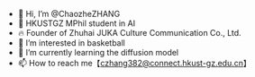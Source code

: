 - 👋 Hi, I’m @ChaozheZHANG
- 🏫 HKUSTGZ MPhil student in AI
- 🔥 Founder of Zhuhai JUKA Culture Communication Co., Ltd.
- 👀 I’m interested in basketball
- 🌱 I’m currently learning the diffusion model
- 📫 How to reach me【czhang382@connect.hkust-gz.edu.cn】

<!---
ChaozheZHANG/ChaozheZHANG is a ✨ special ✨ repository because its `README.md` (this file) appears on your GitHub profile.
You can click the Preview link to take a look at your changes.
--->
